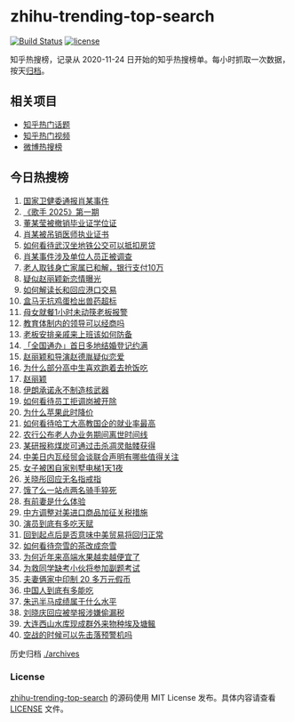 # zhihu-trending-top-search

[![Build Status](https://github.com/justjavac/zhihu-trending-top-search/workflows/ci/badge.svg?branch=main)](https://github.com/justjavac/zhihu-trending-top-search/actions)
[![license](https://img.shields.io/github/license/justjavac/zhihu-trending-top-search)](https://github.com/justjavac/zhihu-trending-top-search/blob/main/LICENSE)

知乎热搜榜，记录从 2020-11-24 日开始的知乎热搜榜单。每小时抓取一次数据，按天[归档](./archives)。

## 相关项目

- [知乎热门话题](https://github.com/justjavac/zhihu-trending-hot-questions)
- [知乎热门视频](https://github.com/justjavac/zhihu-trending-hot-video)
- [微博热搜榜](https://github.com/justjavac/weibo-trending-hot-search)

## 今日热搜榜

<!-- BEGIN -->
<!-- 最后更新时间 Fri May 16 2025 20:42:48 GMT+0800 (China Standard Time) -->

1. [国家卫健委通报肖某事件](https://www.zhihu.com/search?q=%E5%9B%BD%E5%AE%B6%E5%8D%AB%E5%81%A5%E5%A7%94%E9%80%9A%E6%8A%A5%E8%82%96%E6%9F%90%E4%BA%8B%E4%BB%B6)
1. [《歌手 2025》第一期](https://www.zhihu.com/search?q=%E3%80%8A%E6%AD%8C%E6%89%8B%202025%E3%80%8B%E7%AC%AC%E4%B8%80%E6%9C%9F)
1. [董某莹被撤销毕业证学位证](https://www.zhihu.com/search?q=%E8%91%A3%E6%9F%90%E8%8E%B9%E8%A2%AB%E6%92%A4%E9%94%80%E6%AF%95%E4%B8%9A%E8%AF%81%E5%AD%A6%E4%BD%8D%E8%AF%81)
1. [肖某被吊销医师执业证书](https://www.zhihu.com/search?q=%E8%82%96%E6%9F%90%E8%A2%AB%E5%90%8A%E9%94%80%E5%8C%BB%E5%B8%88%E6%89%A7%E4%B8%9A%E8%AF%81%E4%B9%A6)
1. [如何看待武汉坐地铁公交可以抵扣房贷](https://www.zhihu.com/search?q=%E5%A6%82%E4%BD%95%E7%9C%8B%E5%BE%85%E6%AD%A6%E6%B1%89%E5%9D%90%E5%9C%B0%E9%93%81%E5%85%AC%E4%BA%A4%E5%8F%AF%E4%BB%A5%E6%8A%B5%E6%89%A3%E6%88%BF%E8%B4%B7)
1. [肖某事件涉及单位人员正被调查](https://www.zhihu.com/search?q=%E8%82%96%E6%9F%90%E4%BA%8B%E4%BB%B6%E6%B6%89%E5%8F%8A%E5%8D%95%E4%BD%8D%E4%BA%BA%E5%91%98%E6%AD%A3%E8%A2%AB%E8%B0%83%E6%9F%A5)
1. [老人取钱身亡家属已和解，银行支付10万](https://www.zhihu.com/search?q=%E8%80%81%E4%BA%BA%E5%8F%96%E9%92%B1%E8%BA%AB%E4%BA%A1%E5%AE%B6%E5%B1%9E%E5%B7%B2%E5%92%8C%E8%A7%A3%EF%BC%8C%E9%93%B6%E8%A1%8C%E6%94%AF%E4%BB%9810%E4%B8%87)
1. [疑似赵丽颖新恋情曝光](https://www.zhihu.com/search?q=%E7%96%91%E4%BC%BC%E8%B5%B5%E4%B8%BD%E9%A2%96%E6%96%B0%E6%81%8B%E6%83%85%E6%9B%9D%E5%85%89)
1. [如何解读长和回应港口交易](https://www.zhihu.com/search?q=%E5%A6%82%E4%BD%95%E8%A7%A3%E8%AF%BB%E9%95%BF%E5%92%8C%E5%9B%9E%E5%BA%94%E6%B8%AF%E5%8F%A3%E4%BA%A4%E6%98%93)
1. [盒马无抗鸡蛋检出兽药超标](https://www.zhihu.com/search?q=%E7%9B%92%E9%A9%AC%E6%97%A0%E6%8A%97%E9%B8%A1%E8%9B%8B%E6%A3%80%E5%87%BA%E5%85%BD%E8%8D%AF%E8%B6%85%E6%A0%87)
1. [母女就餐1小时未动筷老板报警](https://www.zhihu.com/search?q=%E6%AF%8D%E5%A5%B3%E5%B0%B1%E9%A4%901%E5%B0%8F%E6%97%B6%E6%9C%AA%E5%8A%A8%E7%AD%B7%E8%80%81%E6%9D%BF%E6%8A%A5%E8%AD%A6)
1. [教育体制内的领导可以经商吗](https://www.zhihu.com/search?q=%E6%95%99%E8%82%B2%E4%BD%93%E5%88%B6%E5%86%85%E7%9A%84%E9%A2%86%E5%AF%BC%E5%8F%AF%E4%BB%A5%E7%BB%8F%E5%95%86%E5%90%97)
1. [老板安排亲戚来上班该如何防备](https://www.zhihu.com/search?q=%E8%80%81%E6%9D%BF%E5%AE%89%E6%8E%92%E4%BA%B2%E6%88%9A%E6%9D%A5%E4%B8%8A%E7%8F%AD%E8%AF%A5%E5%A6%82%E4%BD%95%E9%98%B2%E5%A4%87)
1. [「全国通办」首日多地结婚登记约满](https://www.zhihu.com/search?q=%E3%80%8C%E5%85%A8%E5%9B%BD%E9%80%9A%E5%8A%9E%E3%80%8D%E9%A6%96%E6%97%A5%E5%A4%9A%E5%9C%B0%E7%BB%93%E5%A9%9A%E7%99%BB%E8%AE%B0%E7%BA%A6%E6%BB%A1)
1. [赵丽颖和导演赵德胤疑似恋爱](https://www.zhihu.com/search?q=%E8%B5%B5%E4%B8%BD%E9%A2%96%E5%92%8C%E5%AF%BC%E6%BC%94%E8%B5%B5%E5%BE%B7%E8%83%A4%E7%96%91%E4%BC%BC%E6%81%8B%E7%88%B1)
1. [为什么部分高中生喜欢跑着去抢饭吃](https://www.zhihu.com/search?q=%E4%B8%BA%E4%BB%80%E4%B9%88%E9%83%A8%E5%88%86%E9%AB%98%E4%B8%AD%E7%94%9F%E5%96%9C%E6%AC%A2%E8%B7%91%E7%9D%80%E5%8E%BB%E6%8A%A2%E9%A5%AD%E5%90%83)
1. [赵丽颖](https://www.zhihu.com/search?q=%E8%B5%B5%E4%B8%BD%E9%A2%96)
1. [伊朗承诺永不制造核武器](https://www.zhihu.com/search?q=%E4%BC%8A%E6%9C%97%E6%89%BF%E8%AF%BA%E6%B0%B8%E4%B8%8D%E5%88%B6%E9%80%A0%E6%A0%B8%E6%AD%A6%E5%99%A8)
1. [如何看待员工拒调岗被开除](https://www.zhihu.com/search?q=%E5%A6%82%E4%BD%95%E7%9C%8B%E5%BE%85%E5%91%98%E5%B7%A5%E6%8B%92%E8%B0%83%E5%B2%97%E8%A2%AB%E5%BC%80%E9%99%A4)
1. [为什么苹果此时降价](https://www.zhihu.com/search?q=%E4%B8%BA%E4%BB%80%E4%B9%88%E8%8B%B9%E6%9E%9C%E6%AD%A4%E6%97%B6%E9%99%8D%E4%BB%B7)
1. [如何看待哈工大高教国企的就业率最高](https://www.zhihu.com/search?q=%E5%A6%82%E4%BD%95%E7%9C%8B%E5%BE%85%E5%93%88%E5%B7%A5%E5%A4%A7%E9%AB%98%E6%95%99%E5%9B%BD%E4%BC%81%E7%9A%84%E5%B0%B1%E4%B8%9A%E7%8E%87%E6%9C%80%E9%AB%98)
1. [农行公布老人办业务期间离世时间线](https://www.zhihu.com/search?q=%E5%86%9C%E8%A1%8C%E5%85%AC%E5%B8%83%E8%80%81%E4%BA%BA%E5%8A%9E%E4%B8%9A%E5%8A%A1%E6%9C%9F%E9%97%B4%E7%A6%BB%E4%B8%96%E6%97%B6%E9%97%B4%E7%BA%BF)
1. [某研报称煤炭可通过击杀凋灵骷髅获得](https://www.zhihu.com/search?q=%E6%9F%90%E7%A0%94%E6%8A%A5%E7%A7%B0%E7%85%A4%E7%82%AD%E5%8F%AF%E9%80%9A%E8%BF%87%E5%87%BB%E6%9D%80%E5%87%8B%E7%81%B5%E9%AA%B7%E9%AB%85%E8%8E%B7%E5%BE%97)
1. [中美日内瓦经贸会谈联合声明有哪些值得关注](https://www.zhihu.com/search?q=%E4%B8%AD%E7%BE%8E%E6%97%A5%E5%86%85%E7%93%A6%E7%BB%8F%E8%B4%B8%E4%BC%9A%E8%B0%88%E8%81%94%E5%90%88%E5%A3%B0%E6%98%8E%E6%9C%89%E5%93%AA%E4%BA%9B%E5%80%BC%E5%BE%97%E5%85%B3%E6%B3%A8)
1. [女子被困自家别墅电梯1天1夜](https://www.zhihu.com/search?q=%E5%A5%B3%E5%AD%90%E8%A2%AB%E5%9B%B0%E8%87%AA%E5%AE%B6%E5%88%AB%E5%A2%85%E7%94%B5%E6%A2%AF1%E5%A4%A91%E5%A4%9C)
1. [关晓彤回应无名指戒指](https://www.zhihu.com/search?q=%E5%85%B3%E6%99%93%E5%BD%A4%E5%9B%9E%E5%BA%94%E6%97%A0%E5%90%8D%E6%8C%87%E6%88%92%E6%8C%87)
1. [饿了么一站点两名骑手猝死](https://www.zhihu.com/search?q=%E9%A5%BF%E4%BA%86%E4%B9%88%E4%B8%80%E7%AB%99%E7%82%B9%E4%B8%A4%E5%90%8D%E9%AA%91%E6%89%8B%E7%8C%9D%E6%AD%BB)
1. [有前妻是什么体验](https://www.zhihu.com/search?q=%E6%9C%89%E5%89%8D%E5%A6%BB%E6%98%AF%E4%BB%80%E4%B9%88%E4%BD%93%E9%AA%8C)
1. [中方调整对美进口商品加征关税措施](https://www.zhihu.com/search?q=%E4%B8%AD%E6%96%B9%E8%B0%83%E6%95%B4%E5%AF%B9%E7%BE%8E%E8%BF%9B%E5%8F%A3%E5%95%86%E5%93%81%E5%8A%A0%E5%BE%81%E5%85%B3%E7%A8%8E%E6%8E%AA%E6%96%BD)
1. [演员到底有多吃天赋](https://www.zhihu.com/search?q=%E6%BC%94%E5%91%98%E5%88%B0%E5%BA%95%E6%9C%89%E5%A4%9A%E5%90%83%E5%A4%A9%E8%B5%8B)
1. [回到起点后是否意味中美贸易将回归正常](https://www.zhihu.com/search?q=%E5%9B%9E%E5%88%B0%E8%B5%B7%E7%82%B9%E5%90%8E%E6%98%AF%E5%90%A6%E6%84%8F%E5%91%B3%E4%B8%AD%E7%BE%8E%E8%B4%B8%E6%98%93%E5%B0%86%E5%9B%9E%E5%BD%92%E6%AD%A3%E5%B8%B8)
1. [如何看待奈雪的茶改成奈雪](https://www.zhihu.com/search?q=%E5%A6%82%E4%BD%95%E7%9C%8B%E5%BE%85%E5%A5%88%E9%9B%AA%E7%9A%84%E8%8C%B6%E6%94%B9%E6%88%90%E5%A5%88%E9%9B%AA)
1. [为何近年来高端水果越卖越便宜了](https://www.zhihu.com/search?q=%E4%B8%BA%E4%BD%95%E8%BF%91%E5%B9%B4%E6%9D%A5%E9%AB%98%E7%AB%AF%E6%B0%B4%E6%9E%9C%E8%B6%8A%E5%8D%96%E8%B6%8A%E4%BE%BF%E5%AE%9C%E4%BA%86)
1. [为救同学缺考小伙将参加副题考试](https://www.zhihu.com/search?q=%E4%B8%BA%E6%95%91%E5%90%8C%E5%AD%A6%E7%BC%BA%E8%80%83%E5%B0%8F%E4%BC%99%E5%B0%86%E5%8F%82%E5%8A%A0%E5%89%AF%E9%A2%98%E8%80%83%E8%AF%95)
1. [夫妻俩家中印制 20 多万元假币](https://www.zhihu.com/search?q=%E5%A4%AB%E5%A6%BB%E4%BF%A9%E5%AE%B6%E4%B8%AD%E5%8D%B0%E5%88%B6%2020%20%E5%A4%9A%E4%B8%87%E5%85%83%E5%81%87%E5%B8%81)
1. [中国人到底有多能吃](https://www.zhihu.com/search?q=%E4%B8%AD%E5%9B%BD%E4%BA%BA%E5%88%B0%E5%BA%95%E6%9C%89%E5%A4%9A%E8%83%BD%E5%90%83)
1. [朱迅半马成绩属于什么水平](https://www.zhihu.com/search?q=%E6%9C%B1%E8%BF%85%E5%8D%8A%E9%A9%AC%E6%88%90%E7%BB%A9%E5%B1%9E%E4%BA%8E%E4%BB%80%E4%B9%88%E6%B0%B4%E5%B9%B3)
1. [刘晓庆回应被举报涉嫌偷漏税](https://www.zhihu.com/search?q=%E5%88%98%E6%99%93%E5%BA%86%E5%9B%9E%E5%BA%94%E8%A2%AB%E4%B8%BE%E6%8A%A5%E6%B6%89%E5%AB%8C%E5%81%B7%E6%BC%8F%E7%A8%8E)
1. [大连西山水库现成群外来物种埃及塘鲺](https://www.zhihu.com/search?q=%E5%A4%A7%E8%BF%9E%E8%A5%BF%E5%B1%B1%E6%B0%B4%E5%BA%93%E7%8E%B0%E6%88%90%E7%BE%A4%E5%A4%96%E6%9D%A5%E7%89%A9%E7%A7%8D%E5%9F%83%E5%8F%8A%E5%A1%98%E9%B2%BA)
1. [空战的时候可以先击落预警机吗](https://www.zhihu.com/search?q=%E7%A9%BA%E6%88%98%E7%9A%84%E6%97%B6%E5%80%99%E5%8F%AF%E4%BB%A5%E5%85%88%E5%87%BB%E8%90%BD%E9%A2%84%E8%AD%A6%E6%9C%BA%E5%90%97)

<!-- END -->

历史归档 [./archives](./archives)

### License

[zhihu-trending-top-search](https://github.com/justjavac/zhihu-trending-top-search) 的源码使用 MIT License
发布。具体内容请查看 [LICENSE](./LICENSE) 文件。
